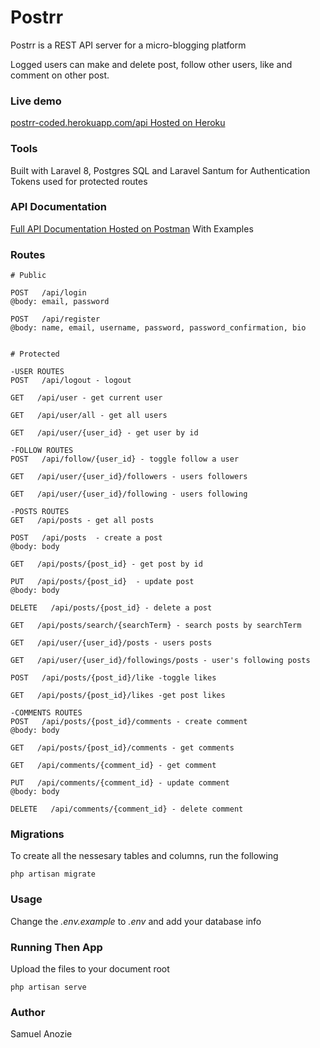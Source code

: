 # Postrr

Postrr is a REST API server for a micro-blogging platform

Logged users can make and delete post, follow other users, like and comment on other post.

### Live demo

[postrr-coded.herokuapp.com/api Hosted on Heroku](https://postrr-coded.herokuapp.com/api)

### Tools

Built with Laravel 8, Postgres SQL and Laravel Santum for Authentication Tokens used for protected routes

### API Documentation

[Full API Documentation Hosted on Postman](https://documenter.getpostman.com/view/14158032/UzBsGPf5)
With Examples

### Routes

```
# Public

POST   /api/login
@body: email, password

POST   /api/register
@body: name, email, username, password, password_confirmation, bio


# Protected

-USER ROUTES
POST   /api/logout - logout

GET   /api/user - get current user

GET   /api/user/all - get all users

GET   /api/user/{user_id} - get user by id

-FOLLOW ROUTES
POST   /api/follow/{user_id} - toggle follow a user

GET   /api/user/{user_id}/followers - users followers

GET   /api/user/{user_id}/following - users following

-POSTS ROUTES
GET   /api/posts - get all posts

POST   /api/posts  - create a post
@body: body

GET   /api/posts/{post_id} - get post by id

PUT   /api/posts/{post_id}  - update post
@body: body

DELETE   /api/posts/{post_id} - delete a post

GET   /api/posts/search/{searchTerm} - search posts by searchTerm

GET   /api/user/{user_id}/posts - users posts

GET   /api/user/{user_id}/followings/posts - user's following posts

POST   /api/posts/{post_id}/like -toggle likes

GET   /api/posts/{post_id}/likes -get post likes

-COMMENTS ROUTES
POST   /api/posts/{post_id}/comments - create comment
@body: body

GET   /api/posts/{post_id}/comments - get comments

GET   /api/comments/{comment_id} - get comment

PUT   /api/comments/{comment_id} - update comment
@body: body

DELETE   /api/comments/{comment_id} - delete comment

```

### Migrations

To create all the nessesary tables and columns, run the following

```
php artisan migrate
```

### Usage

Change the _.env.example_ to _.env_ and add your database info

### Running Then App

Upload the files to your document root

```
php artisan serve

```

### Author

Samuel Anozie
